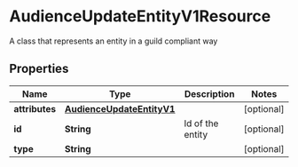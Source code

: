 

# AudienceUpdateEntityV1Resource

A class that represents an entity in a guild compliant way

## Properties

Name | Type | Description | Notes
------------ | ------------- | ------------- | -------------
**attributes** | [**AudienceUpdateEntityV1**](AudienceUpdateEntityV1.md) |  |  [optional]
**id** | **String** | Id of the entity |  [optional]
**type** | **String** |  |  [optional]



